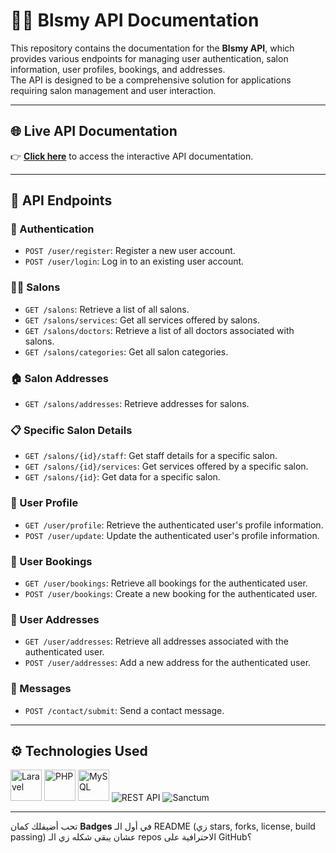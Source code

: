 # 💇‍♀️ Blsmy API Documentation

This repository contains the documentation for the **Blsmy API**, which provides various endpoints for managing user authentication, salon information, user profiles, bookings, and addresses.  
The API is designed to be a comprehensive solution for applications requiring salon management and user interaction.

---

## 🌐 Live API Documentation
👉 [**Click here**](https://abdelrhman-arfat.github.io/blsmy-docs/) to access the interactive API documentation.

---

## 📌 API Endpoints

### 🔑 Authentication
- `POST /user/register`: Register a new user account.  
- `POST /user/login`: Log in to an existing user account.

### 💇‍♂️ Salons
- `GET /salons`: Retrieve a list of all salons.  
- `GET /salons/services`: Get all services offered by salons.  
- `GET /salons/doctors`: Retrieve a list of all doctors associated with salons.  
- `GET /salons/categories`: Get all salon categories.

### 🏠 Salon Addresses
- `GET /salons/addresses`: Retrieve addresses for salons.

### 📋 Specific Salon Details
- `GET /salons/{id}/staff`: Get staff details for a specific salon.  
- `GET /salons/{id}/services`: Get services offered by a specific salon.  
- `GET /salons/{id}`: Get data for a specific salon.  

### 👤 User Profile
- `GET /user/profile`: Retrieve the authenticated user's profile information.  
- `POST /user/update`: Update the authenticated user's profile information.

### 📅 User Bookings
- `GET /user/bookings`: Retrieve all bookings for the authenticated user.  
- `POST /user/bookings`: Create a new booking for the authenticated user.

### 🏡 User Addresses
- `GET /user/addresses`: Retrieve all addresses associated with the authenticated user.  
- `POST /user/addresses`: Add a new address for the authenticated user.

### 💌 Messages
- `POST /contact/submit`: Send a contact message.

---

## ⚙️ Technologies Used

<p align="left">
  <img src="https://cdn.jsdelivr.net/gh/devicons/devicon/icons/laravel/laravel-plain-wordmark.svg" width="50" alt="Laravel"/>
  <img src="https://cdn.jsdelivr.net/gh/devicons/devicon/icons/php/php-original.svg" width="50" alt="PHP"/>
  <img src="https://cdn.jsdelivr.net/gh/devicons/devicon/icons/mysql/mysql-original-wordmark.svg" width="50" alt="MySQL"/>
  <img src="https://img.shields.io/badge/API-RESTful-green?style=for-the-badge" alt="REST API"/>
  <img src="https://img.shields.io/badge/Auth-Sanctum-blue?style=for-the-badge" alt="Sanctum"/>
</p>

---


تحب أضيفلك كمان **Badges** في أول الـ README (زي stars, forks, license, build passing) عشان يبقى شكله زي الـ repos الاحترافية على GitHub؟
